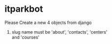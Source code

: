 # itparkbot

Please Create a new 4 objects from django
1. slug name must be 'about', 'contacts', 'centers' <br>
 and 'courses'